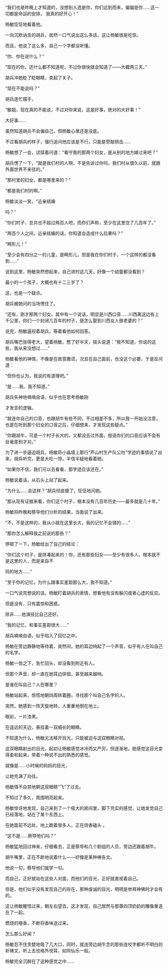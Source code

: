 “我们也是昨晚上才知道的，没想到人选是你，你们远到而来，偏偏是你……这一切都是命运的安排， 我真的好开心！”

杨敏怔怔地看着他。

一向沉默讷言的胡兵，居然一口气说出这么多话，这让杨敏很是吃惊。

而且，他说了这么多，自己一个字都没听懂。

“你、你在说什么？”

“现在的你，还什么都不知道呢，不过你很快就会知道了——大概两三天。”

胡兵冲她眨了眨眼睛，卖起了关子。

“现在不能说吗？”

胡兵连忙摆手，

“敏姐，现在真的不能说，不过对你来说，这是好事，绝对的大好事！”

大好事……

虽然知道胡兵不会骗自己，但杨敏心里还是没底。

不过看胡兵的样子，强行追问他应该是不行，只能是旁敲侧击……

杨敏想了一会，试探着问道：“看守我的那两个妇女，是从别的地方嫁过来吧？”

胡兵愣了一下，“就是我们村的人啊，不是告诉过你吗，我们村从很久以前，就跟外面世界不来往的。”

“那村里的妇女，都是哪里来的？”

“都是我们村的啊。”

杨敏淡淡一笑，“近亲结婚

吗？”

“你们村子，总共也不超过两百人吧，而你们声称，至少在这里住了几百年了。”

“两百个人之间，近亲结婚的话，你知道会造成什么后果吗？”

“畸形儿！”

“至少会有四分之一的儿童，是畸形儿，但是我在你们村子，一个这样的都没看到……”

说到这里，杨敏突然想起来，自己进村这几天，好像一个幼童都没看到？

最小的一个孩子，大概也有十二三岁了？

这，也是一个疑点。

胡兵被她问的当场愣住了。

“还有，刚才那两个妇女，其中有一个说话，明显是川西口音……川西离这边有上千公里，你们一个封闭几百年的村子，是怎么娶到川西女人做老婆的？”

说完，杨敏逼视着胡兵，等着看他如何回答。

胡兵嘴巴张得老大，望着杨敏，憋了好半天，摇头说道：“我不知道，你说的这些，我从来没想过……”

杨敏看他的神情，不像是在故意撒谎，况且在自己面前，也没这个必要，于是反问道：

“但你也认为，我说的有道理吧。”

“是……我、我不知道。”

胡兵失神地喃喃自语，似乎也在思考杨敏刚

才发言的逻辑。

“就连你自己的口音，也跟胡牛有些不同，不过相差不多，所以我一开始没注意，也是在听到那个妇女的口音之后，仔细想来，才发现这些疑点。”

“你跟胡牛，可是一个村子长大的，又都没去过外面，按说你们的口音应该不会有丝毫差别才对。”

为了进一步逼迫胡兵，杨敏将小庙墙上那行“芦山村生产队公社”字迹的事情说了出来，胡兵听完，更是大吃一惊，半信半疑地看着她。

“如果你不信，我们可以去看看，那字迹应该还在。”

杨敏说着话，从石头上站了起来。

“为什么……会这样？”胡兵彻底傻了，怔怔地问她。

“那从现有证据来看，你们这个村子，根本没有几百年历史——最多就是几十年。”

杨敏将昨晚和蔡导他们分析的结果，当面说了出来。

“不，不是这样的，我从小就在这里长大，我的记忆不会错的……”

“那你怎么解释我之前说的那些？”

停顿了一下，杨敏给出了自己的结论：

“你们这个村子，是拼凑起来的！你，还有那些妇女——至少有很多人，根本就不是这里的人，而是来自不

同的地方……”

“至于你的记忆，为什么跟事实差距那么大，我不知道。”

一口气说完想说的话，杨敏盯着胡兵的表情，想看他有没有躲闪或者心虚的反应。

但是没有，只有震惊和困惑。

除非……他演技比自己还好。

“我的记忆，和事实差距很大……”

胡兵喃喃自语，似乎陷入了回忆之中。

杨敏在旁边静静地等待着，突然间，她的耳边响起了一个声音，似乎有人在叫自己的名字。

杨敏一惊之下，急忙回头，却没看到附近有人。

但那个声音，却一直在她耳边徘徊，甚至越来越响。

是谁在叫自己？人在哪里？

杨敏站起来，惊慌地朝四周转着圈，寻找那个叫自己名字的人。

突然，她感到一阵天旋地转，人重重地倒在地上。

眼前，一片漆黑。

在遥远的天边，悬挂着一双细长的眼睛。

不知道为什么，杨敏无法移开目光，只能被迫与这双眼睛对视。

这双眼睛射出的目光，起初让杨敏感觉冰冷而又严厉，但逐渐地，她感觉这目光变得柔和起来，带着一种说不出的熟悉的感觉。

就像是……小时候的妈妈的目光，

让她充满了向往。

杨敏情不自禁地朝这双眼睛“飞”了过去。

不知过了多久，周围明亮起来。

杨敏惊讶地发现，自己来到了一个偌大的房间里，脚下充实的感觉，让她发觉自己已经落地，站在了某个东西上。

在她面前不远处，地上跪着很多人，正在烧香磕头 。

“这不是……蔡导他们吗？”

杨敏猛地回过神来，仔细看去，正是蔡导和几个剧组的人员，旁边还跟着胡牛。

胡牛嘴里，正在不断地说着什么——好像是某种祷告文。

他说一句，蔡导他们就学一句。

而自己，正好就站在这些人对面，而他们的目光，正好就直视着自己。

但是，他们似乎没有发现自己的存在，那种虔诚的目光，明明是参拜神佛时才会有的。

这让杨敏醒悟过来，朝左右望去，这才发现，自己居然与那尊四顶奶奶的雕像重迭在了一起。

燃烧的檀香，不断将香味送过来。

怎么那么好闻？

杨敏忍不住贪婪地吸了几大口，同时，就连旁边胡牛念的那些连咬字都听不明白的祈祷文，听上去也格外悦耳，如同仙乐一般。

杨敏完全沉醉在了这种感觉之中……
